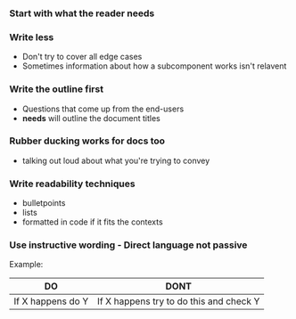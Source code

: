 ### Start with what the reader **needs**

### Write less 
* Don't try to cover all edge cases
* Sometimes information about how a subcomponent works isn't relavent 

### Write the outline first 
* Questions that come up from the end-users
* **needs** will outline the document titles

### Rubber ducking works for docs too 
* talking out loud about what you're trying to convey 

### Write readability techniques 
* bulletpoints
* lists
* formatted in code if it fits the contexts

### Use instructive wording - Direct language not passive
Example:
 
 **DO**  | **DONT** |
-------  | ----------------  |
If X happens do Y | If X happens try to do this and check Y |
